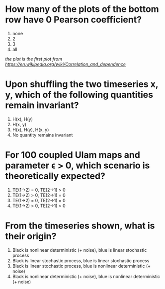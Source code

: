 # How many of the plots of the bottom row have 0 Pearson coefficient?
1. none
1. 2
1. 3
1. all

*the plot is the first plot from https://en.wikipedia.org/wiki/Correlation_and_dependence*

# Upon shuffling the two timeseries x, y, which of the following quantities remain invariant?
1. H(x), H(y)
2. H(x, y)
3. H(x), H(y), H(x, y)
3. No quantity remains invariant

# For 100 coupled Ulam maps and parameter ϵ > 0, which scenario is theoretically expected?
1. TE(1→2) = 0, TE(2→1) > 0
1. TE(1→2) > 0, TE(2→1) = 0
1. TE(1→2) = 0, TE(2→1) = 0
1. TE(1→2) > 0, TE(2→1) > 0

# From the timeseries shown, what is their origin?
1. Black is nonlinear deterministic (+ noise), blue is linear stochastic process
1. Black is linear stochastic process, blue is linear stochastic process
1. Black is linear stochastic process, blue is nonlinear deterministic (+ noise)
1. Black is nonlinear deterministic (+ noise), blue is nonlinear deterministic (+ noise)

